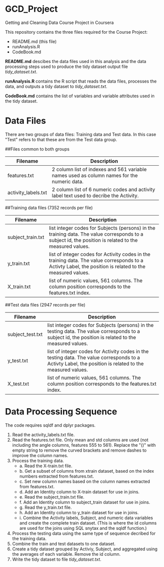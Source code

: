 # GCD_Project
Getting and Cleaning Data Course Project in Coursera

This repository contains the three files required for the Course Project: 
* README.md  (this file)
* runAnalysis.R
* CodeBook.md

__README.md__ descibes the data files used in this analysis and the data processing steps used to produce the tidy dataset output file *tidy_dataset.txt*.

__runAnalysis.R__ contains the R script that reads the data files, processes the data, and outputs a tidy dataset to *tidy_dataset.txt*.  

__CodeBook.md__ contains the list of variables and variable attributes used in the tidy dataset.

# Data Files
There are two groups of data files: Training data and Test data.  In this case "Test" refers to that these are from the Test data group.

##Files common to both groups

Filename              | Description
--------------------- | ----------------------------------------------------------------------------------------------------
features.txt          | 2 column list of indexes and 561 variable names used as column names for the numeric data.
activity_labels.txt   | 2 column list of 6 numeric codes and activity label text used to decribe the Activity.

##Training data files (7352 records per file)

Filename              | Description
--------------------- | ----------------------------------------------------------------------------------------------------
subject_train.txt     | list integer codes for Subjects (persons) in the training data.  The value corresponds to a subject id, the position is related to the measured values.
y_train.txt           | list of integer codes for Activity codes in the training data. The value corresponds to a Activty Label, the position is related to the measured values.
X_train.txt           | list of numeric values, 561 columns. The column position corresponds to the features.txt index.

##Test data files (2947 records per file)  

Filename              | Description
--------------------- | ----------------------------------------------------------------------------------------------------
subject_test.txt      | list integer codes for Subjects (persons) in the testing data. The value corresponds to a subject id, the position is related to the measured values.
y_test.txt            | list of integer codes for Activity codes in the testing data. The value corresponds to a Activty Label, the position is related to the measured values.
X_test.txt            | list of numeric values, 561 columns. The column position corresponds to the features.txt index.
                      
# Data Processing Sequence

The code requires sqldf and dplyr packages.  

1. Read the activity_labels.txt file.
2. Read the features.txt file.  Only mean and std columns are used (not including the angle columns, features 555 to 561).  Replace the "()" with empty string to remove the curved brackets and remove dashes to improve the column names.
3. Process the training data.
    + a.  Read the X-train.txt file.
    + b.  Get a subset of columns from xtrain dataset, based on the index numbers extracted from features.txt.
    + c.  Set new column names based on the column names extracted from features.txt.
    + d.  Add an Identity column to X-train dataset for use in joins.
    + e.  Read the subject_train.txt file.
    + f.  Add an Identity column to subject_train dataset for use in joins.
    + g.  Read the y_train.txt file.
    + h.  Add an Identity column to y_train dataset for use in joins.
    + i.  Combine the Activity labels, Subject, and numeric data variables and create the complete train dataset.
        (This is where the id columns are used for the joins using SQL snytax and the sqldf function.)
4. Process the testing data using the same type of sequence decribed for the training data.
5. Combine the train and test datasets to one dataset.
6. Create a tidy dataset grouped by Activiy, Subject, and aggregated using the averages of each variable. Remove the id column.
7. Write the tidy dataset to file *tidy_dataset.txt*.

